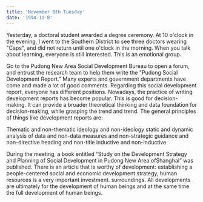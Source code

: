 ```yaml
---
title: 'November 8th Tuesday'
date: '1994-11-8'
---
```


Yesterday, a doctoral student awarded a degree ceremony. At 10 o'clock in the evening, I went to the Southern District to see three doctors wearing "Caps", and did not return until one o'clock in the morning. When you talk about learning, everyone is still interested. This is an emotional group.

Go to the Pudong New Area Social Development Bureau to open a forum, and entrust the research team to help them write the "Pudong Social Development Report." Many experts and government departments have come and made a lot of good comments. Regarding this social development report, everyone has different positions. Nowadays, the practice of writing development reports has become popular. This is good for decision-making. It can provide a broader theoretical thinking and data foundation for decision-making, while grasping the trend and trend. The general principles of things like development reports are:

Thematic and non-thematic ideology and non-ideology static and dynamic analysis of data and non-data measures and non-strategic guidance and non-directive heading and non-title inductive and non-inductive

During the meeting, a book entitled “Study on the Development Strategy and Planning of Social Development in Pudong New Area of ​​Shanghai” was published. There is an article that is worthy of development: establishing a people-centered social and economic development strategy, human resources is a very important investment. surroundings. All developments are ultimately for the development of human beings and at the same time the full development of human beings.

